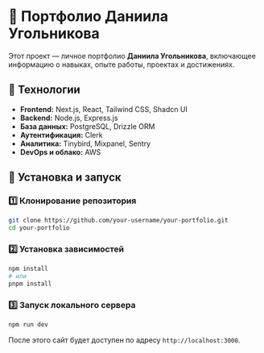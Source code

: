 # 🚀 Портфолио Даниила Угольникова

Этот проект — личное портфолио **Даниила Угольникова**, включающее информацию о навыках, опыте работы, проектах и достижениях.

## 📌 Технологии

- **Frontend:** Next.js, React, Tailwind CSS, Shadcn UI
- **Backend:** Node.js, Express.js
- **База данных:** PostgreSQL, Drizzle ORM
- **Аутентификация:** Clerk
- **Аналитика:** Tinybird, Mixpanel, Sentry
- **DevOps и облако:** AWS

## 🔧 Установка и запуск

### 1️⃣ Клонирование репозитория
```sh
git clone https://github.com/your-username/your-portfolio.git
cd your-portfolio
```

### 2️⃣ Установка зависимостей
```sh
npm install
# или
pnpm install
```

### 3️⃣ Запуск локального сервера
```sh
npm run dev
```
После этого сайт будет доступен по адресу `http://localhost:3000`.